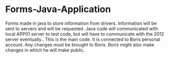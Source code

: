 # Forms-Java-Application
Forms made in java to store information from drivers. Information will be sent to servers and will be requested. Java code will communicated with local APP01 server to test code, but will have to communicate with the 2012 server eventually.. 
This is the main code. It is connected to Boris personal account. Any changes must be brought to Boris. Boris might also make changes in which he will make public.
